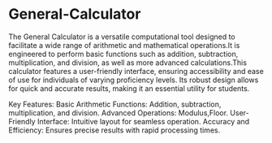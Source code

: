 # General-Calculator
The General Calculator is a versatile computational tool designed to facilitate a wide range of arithmetic and mathematical operations.It is engineered to perform basic functions such as addition, subtraction, multiplication, and division, as well as more advanced calculations.This calculator features a user-friendly interface, ensuring accessibility and ease of use for individuals of varying proficiency levels. Its robust design allows for quick and accurate results, making it an essential utility for students.

Key Features:
Basic Arithmetic Functions: Addition, subtraction, multiplication, and division.
Advanced Operations: Modulus,Floor.
User-Friendly Interface: Intuitive layout for seamless operation.
Accuracy and Efficiency: Ensures precise results with rapid processing times.
